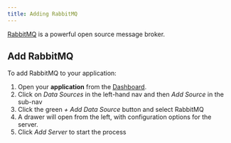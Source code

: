 ```yaml
---
title: Adding RabbitMQ
---
```


[RabbitMQ](https://www.rabbitmq.com) is a powerful open source message broker.

## Add RabbitMQ

To add RabbitMQ to your application: 

1. Open your **application** from the [Dashboard](https://app.cloud66.com/dashboard).
2. Click on *Data Sources* in the left-hand nav and then *Add Source* in the sub-nav
3. Click the green *+ Add Data Source* button and select RabbitMQ
4. A drawer will open from the left, with configuration options for the server.
5. Click *Add Server* to start the process
